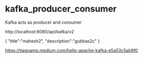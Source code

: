 # kafka_producer_consumer
Kafka acts as producer and consumer

http://localhost:8080/api/kafka/v2

{
	"title":"mahesh2",
	"description":"gubbas2c"
}

https://tiagoamp.medium.com/hello-apache-kafka-e5a53c5ab9f0
